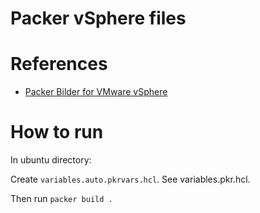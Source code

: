 # Packer vSphere files

# References

- [Packer Bilder for VMware vSphere](https://developer.hashicorp.com/packer/plugins/builders/vsphere/vsphere-iso) 

# How to run
                                 
In ubuntu directory:

Create `variables.auto.pkrvars.hcl`. See variables.pkr.hcl.

Then run `packer build .`
